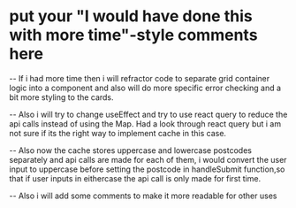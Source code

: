 # put your "I would have done this with more time"-style comments here

-- If i had more time then i will refractor code to separate grid container logic into a component and also will do more specific error checking and a bit more styling to the cards.

-- Also i will try to change useEffect and try to use react query to reduce the api calls instead of using the Map. Had a look through react query but i am not sure if its the right way to implement cache in this case.

-- Also now the cache stores uppercase and lowercase postcodes separately and api calls are made for each of them, i would convert the user input to uppercase before setting the postcode in handleSubmit function,so that if user inputs in eithercase the api call is only made for first time.

-- Also i will add some comments to make it more readable for other uses
